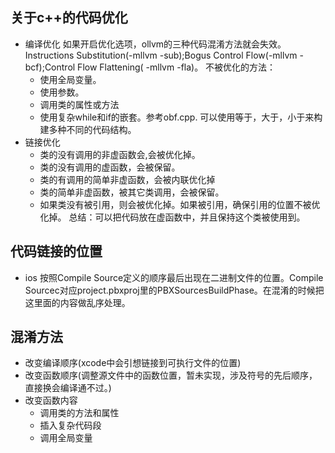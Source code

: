 ## 关于c++的代码优化
- 编译优化
	如果开启优化选项，ollvm的三种代码混淆方法就会失效。Instructions Substitution(-mllvm -sub);Bogus Control Flow(-mllvm -bcf);Control Flow Flattening( -mllvm -fla)。
	不被优化的方法：
  - 使用全局变量。
  - 使用参数。
  - 调用类的属性或方法
  - 使用复杂while和if的嵌套。参考obf.cpp.
     可以使用等于，大于，小于来构建多种不同的代码结构。
- 链接优化
  -	类的没有调用的非虚函数会,会被优化掉。
  - 类的没有调用的虚函数，会被保留。
  - 类的有调用的简单非虚函数，会被内联优化掉
  - 类的简单非虚函数，被其它类调用，会被保留。
  - 如果类没有被引用，则会被优化掉。如果被引用，确保引用的位置不被优化掉。
		总结：可以把代码放在虚函数中，并且保持这个类被使用到。

## 代码链接的位置
- ios
  按照Compile Source定义的顺序最后出现在二进制文件的位置。Compile Sourcec对应project.pbxproj里的PBXSourcesBuildPhase。在混淆的时候把这里面的内容做乱序处理。

## 混淆方法
- 改变编译顺序(xcode中会引想链接到可执行文件的位置)
- 改变函数顺序(调整源文件中的函数位置，暂未实现，涉及符号的先后顺序，直接换会编译通不过。)
- 改变函数内容
  - 调用类的方法和属性
  - 插入复杂代码段
  - 调用全局变量